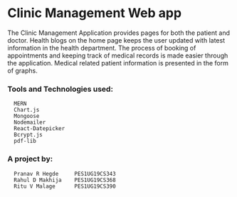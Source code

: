 # Clinic Management Web app

The Clinic Management Application provides pages for both the patient and doctor.
Health blogs on the home page keeps the user updated with latest information in the health department.
The process of booking of appointments and  keeping track of medical records is made easier through the application.
Medical related patient information is presented in the form of graphs.

### Tools and Technologies used: 
      MERN
      Chart.js
      Mongoose
      Nodemailer
      React-Datepicker
      Bcrypt.js
      pdf-lib

### A project by: 
      Pranav R Hegde     PES1UG19CS343 
      Rahul D Makhija    PES1UG19CS368 
      Ritu V Malage      PES1UG19CS390

